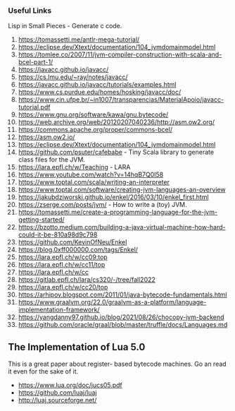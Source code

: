 ### Useful Links

Lisp in Small Pieces - Generate c code.

1. https://tomassetti.me/antlr-mega-tutorial/
2. https://eclipse.dev/Xtext/documentation/104_jvmdomainmodel.html
3. https://tomlee.co/2007/11/jvm-compiler-construction-with-scala-and-bcel-part-1/
4. https://javacc.github.io/javacc/
5. https://cs.lmu.edu/~ray/notes/javacc/
6. https://javacc.github.io/javacc/tutorials/examples.html
7. https://www.cs.purdue.edu/homes/hosking/javacc/doc/
8. https://www.cin.ufpe.br/~in1007/transparencias/MaterialApoio/javacc-tutorial.pdf
9. https://www.gnu.org/software/kawa/gnu.bytecode/
10. https://web.archive.org/web/20120207040236/http://asm.ow2.org/
11. https://commons.apache.org/proper/commons-bcel/
12. https://asm.ow2.io/
13. https://eclipse.dev/Xtext/documentation/104_jvmdomainmodel.html
14. https://github.com/psuter/cafebabe - Tiny Scala library to generate class files for the JVM.
15. https://lara.epfl.ch/w/Teaching - LARA
16. https://www.youtube.com/watch?v=14hqB7Q0I58
17. https://www.toptal.com/scala/writing-an-interpreter
18. https://www.toptal.com/software/creating-jvm-languages-an-overview
19. https://jakubdziworski.github.io/enkel/2016/03/10/enkel_first.html
20. https://zserge.com/posts/jvm/ - How to write a (toy) JVM.
21. https://tomassetti.me/create-a-programming-language-for-the-jvm-getting-started/
22. https://bzotto.medium.com/building-a-java-virtual-machine-how-hard-could-it-be-810a98d9c798
23. https://github.com/KevinOfNeu/Enkel
24. https://blog.0xff000000.com/tags/Enkel/
25. https://lara.epfl.ch/w/cc09:top
26. https://lara.epfl.ch/w/cc11/top
27. https://lara.epfl.ch/w/cc
28. https://gitlab.epfl.ch/lara/cs320/-/tree/fall2022
29. https://lara.epfl.ch/w/cc20/top
30. https://arhipov.blogspot.com/2011/01/java-bytecode-fundamentals.html
31. https://www.graalvm.org/22.0/graalvm-as-a-platform/language-implementation-framework/
32. https://yangdanny97.github.io/blog/2021/08/26/chocopy-jvm-backend
33. https://github.com/oracle/graal/blob/master/truffle/docs/Languages.md

The Implementation of Lua 5.0
-----------------------------
This is a great paper about register- based bytecode machines. Go an read it even for the sake of it.

* https://www.lua.org/doc/jucs05.pdf
* https://github.com/luaj/luaj
* http://luaj.sourceforge.net/
